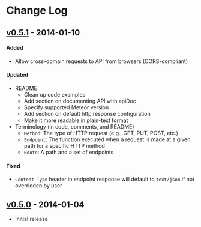 # Change Log

## [v0.5.1] - 2014-01-10

#### Added
- Allow cross-domain requests to API from browsers (CORS-compliant)

#### Updated
- README
  - Clean up code examples
  - Add section on documenting API with apiDoc
  - Specify supported Meteor version
  - Add section on default http response configuration
  - Make it more readable in plain-text format
- Terminology (in code, comments, and README)
  - `Method`: The type of HTTP request (e.g., GET, PUT, POST, etc.)
  - `Endpoint`: The function executed when a request is made at a given path for a specific HTTP method
  - `Route`: A path and a set of endpoints

#### Fixed
- `Content-Type` header in endpoint response will default to `text/json` if not overridden by user


## [v0.5.0] - 2014-01-04
- Initial release

[v0.5.0]:  https://github.com/krose72205/meteor-restivus/releases/tag/v0.5.0 "v0.5.0"
[v0.5.1]:  https://github.com/krose72205/meteor-restivus/releases/tag/v0.5.1 "v0.5.1"
